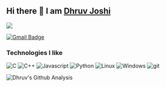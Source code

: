 ## Hi there 👋 I am [Dhruv Joshi](..)
<img src="https://komarev.com/ghpvc/?username=dhruv18MA" />


[![Gmail Badge](https://img.shields.io/badge/-dhruvjoshi43@gmail.com-red?style=flat-pill&logo=Gmail&logoColor=white&link=mailto:dhruvjoshi43@gmail.com)](mailto:dhruvjoshi43@gmail.com)



<h3>Technologies I like</h3>
<p>
  <img alt="C" src="https://img.shields.io/badge/-blue?style=flat-pill&logo=c&logoColor=white" />
  <img alt="C++" src="https://img.shields.io/badge/++-darkblue?style=flat-pill&logo=C&logoColor=white" />
  <img alt="Javascript" src="https://img.shields.io/badge/-Javascript-000?style=flat-pill&logo=javascript&logo_color=000000" />
  <img alt="Python" src="https://img.shields.io/badge/-Python-3776AB?style=flat-pill&logo=Python&logoColor=white" />
  <img alt="Linux" src="https://img.shields.io/badge/-Linux-FCC624?style=flat-pill&logo=Linux&logoColor=black" />
  <img alt="Windows" src="https://img.shields.io/badge/-Windows-0174cd?style=flat-pill&logo=windows&logoColor=white" />
  <img alt="git" src="https://img.shields.io/badge/-Git-F05032?style=flat-pill&logo=git&logoColor=white" />
</p>


![Dhruv's Github Analysis](https://github-readme-stats.vercel.app/api?username=dhruv18MA&hide_title=true&show_owner=true&show_icons=true&hide_border=true&theme=dark)



<!---
- 👋 Hi, I’m @name-dhruv
- 👀 I’m interested in ...
- 🌱 I’m currently learning ...
- 💞️ I’m looking to collaborate on ...
- 📫 How to reach me ...


name-dhruv/name-dhruv is a ✨ special ✨ repository because its `README.md` (this file) appears on your GitHub profile.
You can click the Preview link to take a look at your changes.
--->
